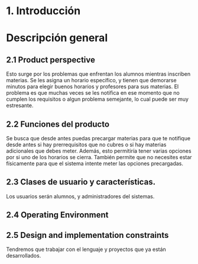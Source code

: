 # 1. Introducción


# Descripción general
 
## 2.1 Product perspective
Esto surge por los problemas que enfrentan los alumnos mientras inscriben materias. Se les asigna un horario específico, y tienen que demorarse minutos para elegir buenos horarios y profesores para sus materias. El problema es que muchas veces se les notifica en ese momento que no cumplen los requisitos o algun problema semejante, lo cual puede ser muy estresante.

## 2.2 Funciones del producto
Se busca que desde antes puedas precargar materias para que te notifique desde antes si hay prerrequisitos que no cubres o si hay materias adicionales que debes meter. Además, esto permitiría tener varias opciones por si uno de los horarios se cierra. También permite que no necesites estar físicamente para que el sistema intente meter las opciones precargadas. 

## 2.3 Clases de usuario y características.
Los usuarios serán alumnos, y administradores del sistemas.

## 2.4 Operating Environment 

## 2.5 Design and implementation constraints
Tendremos que trabajar con el lenguaje y proyectos que ya están desarrollados.   


